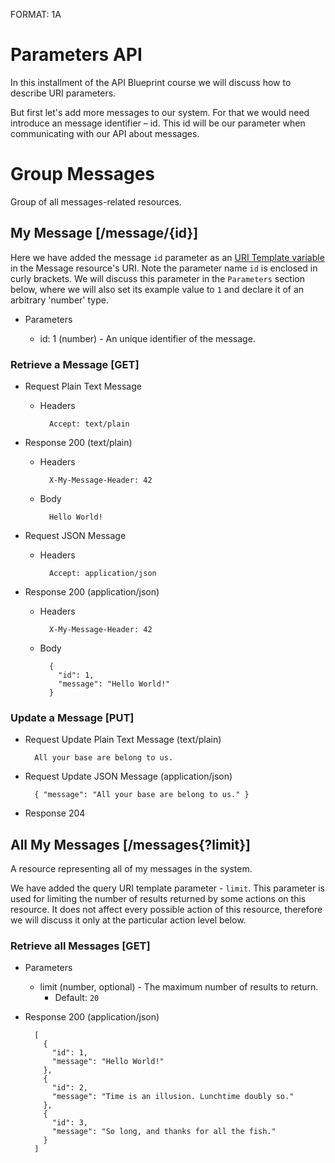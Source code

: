 FORMAT: 1A

# Parameters API
In this installment of the API Blueprint course we will discuss how to describe URI parameters.

But first let's add more messages to our system. For that we would need
introduce an message identifier – id. This id will be our parameter when
communicating with our API about messages.


# Group Messages
Group of all messages-related resources.

## My Message [/message/{id}]
Here we have added the message `id` parameter as an 
[URI Template variable](http://tools.ietf.org/html/rfc6570) in the Message
resource's URI. Note the parameter name `id` is enclosed in curly brackets. We
will discuss this parameter in the `Parameters` section below, where we will
also set its example value to `1` and declare it of an arbitrary 'number' type.

+ Parameters

    + id: 1 (number) - An unique identifier of the message.

### Retrieve a Message [GET]

+ Request Plain Text Message

    + Headers

            Accept: text/plain

+ Response 200 (text/plain)

    + Headers

            X-My-Message-Header: 42

    + Body

            Hello World!

+ Request JSON Message

    + Headers

            Accept: application/json

+ Response 200 (application/json)

    + Headers

            X-My-Message-Header: 42

    + Body

            {
              "id": 1,
              "message": "Hello World!"
            }

### Update a Message [PUT]

+ Request Update Plain Text Message (text/plain)

        All your base are belong to us.

+ Request Update JSON Message (application/json)

        { "message": "All your base are belong to us." }

+ Response 204

## All My Messages [/messages{?limit}]
A resource representing all of my messages in the system.

We have added the query URI template parameter - `limit`. This parameter is
used for limiting the number of results returned by some actions on this
resource. It does not affect every possible action of this resource, therefore
we will discuss it only at the particular action level below.

### Retrieve all Messages [GET]

+ Parameters

    + limit (number, optional) - The maximum number of results to return.
        + Default: `20`

+ Response 200 (application/json)

        [
          {
            "id": 1,
            "message": "Hello World!"
          },
          {
            "id": 2,
            "message": "Time is an illusion. Lunchtime doubly so."
          },
          {
            "id": 3,
            "message": "So long, and thanks for all the fish."
          }
        ]
